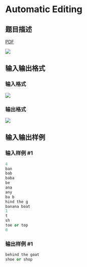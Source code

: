 # Automatic Editing

## 题目描述

[problemUrl]: https://uva.onlinejudge.org/index.php?option=com_onlinejudge&Itemid=8&category=13&page=show_problem&problem=1056

[PDF](https://uva.onlinejudge.org/external/101/p10115.pdf)

![](https://cdn.luogu.com.cn/upload/vjudge_pic/UVA10115/996a13556dd46f4187b09a73cc5df6c65ccf6e3d.png)

## 输入输出格式

### 输入格式

![](https://cdn.luogu.com.cn/upload/vjudge_pic/UVA10115/660247cc18061c16517ebac351d93416f8900c69.png)

### 输出格式

![](https://cdn.luogu.com.cn/upload/vjudge_pic/UVA10115/0a39985db03a69495da9653b5144656e987d6ef5.png)

## 输入输出样例

### 输入样例 #1

```cpp
4
ban
bab
baba
be
ana
any
ba b
hind the g
banana boat
1
t
sh
toe or top
0
```


### 输出样例 #1

```cpp
behind the goat
shoe or shop
```


